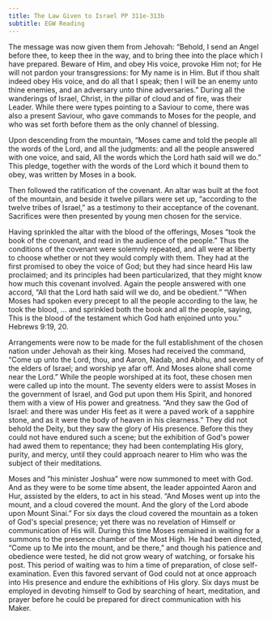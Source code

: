 ```yaml
---
title: The Law Given to Israel PP 311e-313b
subtitle: EGW Reading
---
```


The message was now given them from Jehovah: “Behold, I send an Angel before thee, to keep thee in the way, and to bring thee into the place which I have prepared. Beware of Him, and obey His voice, provoke Him not; for He will not pardon your transgressions: for My name is in Him. But if thou shalt indeed obey His voice, and do all that I speak; then I will be an enemy unto thine enemies, and an adversary unto thine adversaries.” During all the wanderings of Israel, Christ, in the pillar of cloud and of fire, was their Leader. While there were types pointing to a Saviour to come, there was also a present Saviour, who gave commands to Moses for the people, and who was set forth before them as the only channel of blessing.

Upon descending from the mountain, “Moses came and told the people all the words of the Lord, and all the judgments: and all the people answered with one voice, and said, All the words which the Lord hath said will we do.” This pledge, together with the words of the Lord which it bound them to obey, was written by Moses in a book.

Then followed the ratification of the covenant. An altar was built at the foot of the mountain, and beside it twelve pillars were set up, “according to the twelve tribes of Israel,” as a testimony to their acceptance of the covenant. Sacrifices were then presented by young men chosen for the service.

Having sprinkled the altar with the blood of the offerings, Moses “took the book of the covenant, and read in the audience of the people.” Thus the conditions of the covenant were solemnly repeated, and all were at liberty to choose whether or not they would comply with them. They had at the first promised to obey the voice of God; but they had since heard His law proclaimed; and its principles had been particularized, that they might know how much this covenant involved. Again the people answered with one accord, “All that the Lord hath said will we do, and be obedient.” “When Moses had spoken every precept to all the people according to the law, he took the blood, ... and sprinkled both the book and all the people, saying, This is the blood of the testament which God hath enjoined unto you.” Hebrews 9:19, 20.

Arrangements were now to be made for the full establishment of the chosen nation under Jehovah as their king. Moses had received the command, “Come up unto the Lord, thou, and Aaron, Nadab, and Abihu, and seventy of the elders of Israel; and worship ye afar off. And Moses alone shall come near the Lord.” While the people worshiped at its foot, these chosen men were called up into the mount. The seventy elders were to assist Moses in the government of Israel, and God put upon them His Spirit, and honored them with a view of His power and greatness. “And they saw the God of Israel: and there was under His feet as it were a paved work of a sapphire stone, and as it were the body of heaven in his clearness.” They did not behold the Deity, but they saw the glory of His presence. Before this they could not have endured such a scene; but the exhibition of God's power had awed them to repentance; they had been contemplating His glory, purity, and mercy, until they could approach nearer to Him who was the subject of their meditations.

Moses and “his minister Joshua” were now summoned to meet with God. And as they were to be some time absent, the leader appointed Aaron and Hur, assisted by the elders, to act in his stead. “And Moses went up into the mount, and a cloud covered the mount. And the glory of the Lord abode upon Mount Sinai.” For six days the cloud covered the mountain as a token of God's special presence; yet there was no revelation of Himself or communication of His will. During this time Moses remained in waiting for a summons to the presence chamber of the Most High. He had been directed, “Come up to Me into the mount, and be there,” and though his patience and obedience were tested, he did not grow weary of watching, or forsake his post. This period of waiting was to him a time of preparation, of close self-examination. Even this favored servant of God could not at once approach into His presence and endure the exhibitions of His glory. Six days must be employed in devoting himself to God by searching of heart, meditation, and prayer before he could be prepared for direct communication with his Maker.